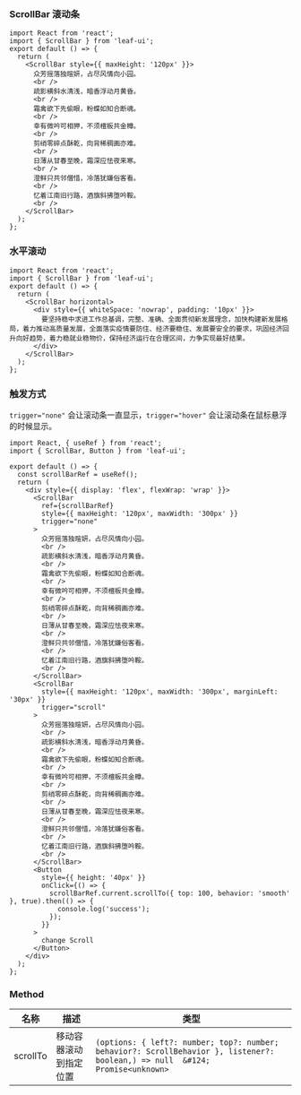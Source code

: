 ### ScrollBar 滚动条

```tsx
import React from 'react';
import { ScrollBar } from 'leaf-ui';
export default () => {
  return (
    <ScrollBar style={{ maxHeight: '120px' }}>
      众芳摇落独暄妍，占尽风情向小园。
      <br />
      疏影横斜水清浅，暗香浮动月黄昏。
      <br />
      霜禽欲下先偷眼，粉蝶如知合断魂。
      <br />
      幸有微吟可相狎，不须檀板共金樽。
      <br />
      剪绡零碎点酥乾，向背稀稠画亦难。
      <br />
      日薄从甘春至晚，霜深应怯夜来寒。
      <br />
      澄鲜只共邻僧惜，冷落犹嫌俗客看。
      <br />
      忆着江南旧行路，酒旗斜拂堕吟鞍。
      <br />
    </ScrollBar>
  );
};
```

### 水平滚动

```tsx
import React from 'react';
import { ScrollBar } from 'leaf-ui';
export default () => {
  return (
    <ScrollBar horizontal>
      <div style={{ whiteSpace: 'nowrap', padding: '10px' }}>
        要坚持稳中求进工作总基调，完整、准确、全面贯彻新发展理念，加快构建新发展格局，着力推动高质量发展，全面落实疫情要防住、经济要稳住、发展要安全的要求，巩固经济回升向好趋势，着力稳就业稳物价，保持经济运行在合理区间，力争实现最好结果。
      </div>
    </ScrollBar>
  );
};
```

### 触发方式

`trigger="none"` 会让滚动条一直显示，`trigger="hover"` 会让滚动条在鼠标悬浮的时候显示。

```tsx
import React, { useRef } from 'react';
import { ScrollBar, Button } from 'leaf-ui';

export default () => {
  const scrollBarRef = useRef();
  return (
    <div style={{ display: 'flex', flexWrap: 'wrap' }}>
      <ScrollBar
        ref={scrollBarRef}
        style={{ maxHeight: '120px', maxWidth: '300px' }}
        trigger="none"
      >
        众芳摇落独暄妍，占尽风情向小园。
        <br />
        疏影横斜水清浅，暗香浮动月黄昏。
        <br />
        霜禽欲下先偷眼，粉蝶如知合断魂。
        <br />
        幸有微吟可相狎，不须檀板共金樽。
        <br />
        剪绡零碎点酥乾，向背稀稠画亦难。
        <br />
        日薄从甘春至晚，霜深应怯夜来寒。
        <br />
        澄鲜只共邻僧惜，冷落犹嫌俗客看。
        <br />
        忆着江南旧行路，酒旗斜拂堕吟鞍。
        <br />
      </ScrollBar>
      <ScrollBar
        style={{ maxHeight: '120px', maxWidth: '300px', marginLeft: '30px' }}
        trigger="scroll"
      >
        众芳摇落独暄妍，占尽风情向小园。
        <br />
        疏影横斜水清浅，暗香浮动月黄昏。
        <br />
        霜禽欲下先偷眼，粉蝶如知合断魂。
        <br />
        幸有微吟可相狎，不须檀板共金樽。
        <br />
        剪绡零碎点酥乾，向背稀稠画亦难。
        <br />
        日薄从甘春至晚，霜深应怯夜来寒。
        <br />
        澄鲜只共邻僧惜，冷落犹嫌俗客看。
        <br />
        忆着江南旧行路，酒旗斜拂堕吟鞍。
        <br />
      </ScrollBar>
      <Button
        style={{ height: '40px' }}
        onClick={() => {
          scrollBarRef.current.scrollTo({ top: 100, behavior: 'smooth' }, true).then(() => {
            console.log('success');
          });
        }}
      >
        change Scroll
      </Button>
    </div>
  );
};
```

<API src="ScrollBar.tsx">

### Method

| 名称       | 描述          | 类型                                                                                                                            |
|----------|-------------|-------------------------------------------------------------------------------------------------------------------------------|
| scrollTo | 移动容器滚动到指定位置 | `(options: { left?: number; top?: number; behavior?: ScrollBehavior }, listener?: boolean,) => null  &#124; Promise<unknown>` |
